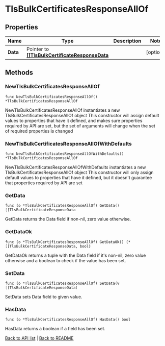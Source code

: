 # TlsBulkCertificatesResponseAllOf

## Properties

Name | Type | Description | Notes
------------ | ------------- | ------------- | -------------
**Data** | Pointer to [**[]TlsBulkCertificateResponseData**](TlsBulkCertificateResponseData.md) |  | [optional] 

## Methods

### NewTlsBulkCertificatesResponseAllOf

`func NewTlsBulkCertificatesResponseAllOf() *TlsBulkCertificatesResponseAllOf`

NewTlsBulkCertificatesResponseAllOf instantiates a new TlsBulkCertificatesResponseAllOf object
This constructor will assign default values to properties that have it defined,
and makes sure properties required by API are set, but the set of arguments
will change when the set of required properties is changed

### NewTlsBulkCertificatesResponseAllOfWithDefaults

`func NewTlsBulkCertificatesResponseAllOfWithDefaults() *TlsBulkCertificatesResponseAllOf`

NewTlsBulkCertificatesResponseAllOfWithDefaults instantiates a new TlsBulkCertificatesResponseAllOf object
This constructor will only assign default values to properties that have it defined,
but it doesn't guarantee that properties required by API are set

### GetData

`func (o *TlsBulkCertificatesResponseAllOf) GetData() []TlsBulkCertificateResponseData`

GetData returns the Data field if non-nil, zero value otherwise.

### GetDataOk

`func (o *TlsBulkCertificatesResponseAllOf) GetDataOk() (*[]TlsBulkCertificateResponseData, bool)`

GetDataOk returns a tuple with the Data field if it's non-nil, zero value otherwise
and a boolean to check if the value has been set.

### SetData

`func (o *TlsBulkCertificatesResponseAllOf) SetData(v []TlsBulkCertificateResponseData)`

SetData sets Data field to given value.

### HasData

`func (o *TlsBulkCertificatesResponseAllOf) HasData() bool`

HasData returns a boolean if a field has been set.


[Back to API list](../README.md#documentation-for-api-endpoints) | [Back to README](../README.md)


